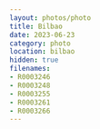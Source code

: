 ```yaml
---
layout: photos/photo
title: Bilbao
date: 2023-06-23
category: photo
location: bilbao
hidden: true
filenames: 
- R0003246
- R0003248
- R0003255
- R0003261
- R0003266
---
```


